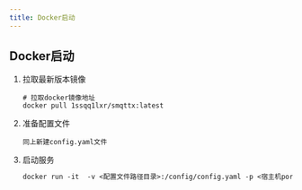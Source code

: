 ```yaml
---
title: Docker启动
---
```


## Docker启动

1.  拉取最新版本镜像

    ``` 
    # 拉取docker镜像地址
    docker pull 1ssqq1lxr/smqttx:latest
    ```
2. 准备配置文件

   `同上新建config.yaml文件`

3. 启动服务

    ``` markdown
    docker run -it  -v <配置文件路径目录>:/config/config.yaml -p <宿主机port>:<配置文件port>  1ssqq1lxr/smqtt
    ```